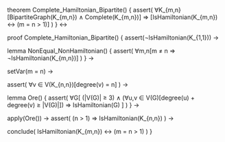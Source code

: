 theorem Complete_Hamiltonian_Bipartite() {
  assert(
    ∀K_{m,n}[BipartiteGraph(K_{m,n}) ∧ Complete(K_{m,n})] ⇒
    [IsHamiltonian(K_{m,n}) ↔ (m = n > 1)]
  )
} ↔

proof Complete_Hamiltonian_Bipartite() {
  assert(¬IsHamiltonian(K_{1,1})) →
  
  lemma NonEqual_NonHamiltonian() {
    assert(
      ∀m,n[m ≠ n ⇒ ¬IsHamiltonian(K_{m,n})]
    )
  } →

  setVar(m = n) →
  
  assert(
    ∀v ∈ V(K_{n,n})[degree(v) = n]
  ) →
  
  lemma Ore() {
    assert(
      ∀G[
        (|V(G)| ≥ 3) ∧
        (∀u,v ∈ V(G)[degree(u) + degree(v) ≥ |V(G)|])
        ⇒ IsHamiltonian(G)
      ]
    )
  } →
  
  apply(Ore()) →
  assert(
    (n > 1) ⇒ IsHamiltonian(K_{n,n})
  ) →
  
  conclude(
    IsHamiltonian(K_{m,n}) ↔ (m = n > 1)
  )
}